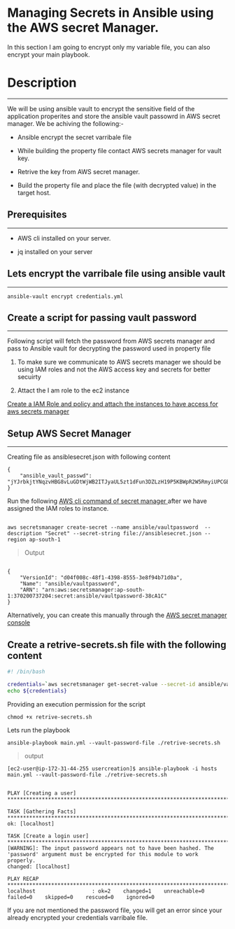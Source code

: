 

# Managing Secrets in Ansible using the AWS secret Manager.


In this section I am going to encrypt only my variable file, you can also encrypt your main playbook.


# Description
-------------------------------------------------- 

We will be using ansible vault to encrypt the sensitive field of the application properites and store the ansible vault passowrd in AWS secret manager. We be achiving the following:-


* Ansible encrypt the secret varribale file

* While building the property file contact AWS secrets manager for vault key.

* Retrive the key from AWS secret manager.

* Build the property file and place the file (with decrypted value) in the target host.


## Prerequisites
-------------------------------------------------- 

* AWS cli installed on your server.

* jq installed on your server



## Lets encrypt the varribale file using ansible vault

-------------------------------------------------- 

```
ansible-vault encrypt credentials.yml
```


## Create a script for passing vault password
-------------------------------------------------- 

Following script will fetch the password from AWS secrets manager and pass to Ansible vault for decrypting the password used in property file


1. To make sure we communicate to AWS secrets manager we should be using IAM roles and not the AWS access key and secrets for better secuirty

2. Attact the I am role to the ec2 instance

[Create a IAM Role and policy and attach the instances to have access for aws secrets manager](https://docs.aws.amazon.com/AWSEC2/latest/UserGuide/iam-roles-for-amazon-ec2.html)


## Setup AWS Secret Manager
-------------------------------------------------- 

Creating file as ansiblesecret.json with following content

```
{
    "ansible_vault_passwd": "jYJrbkjtYNqzvHBG8vLuGDtWjWB2ITJyaUL5zt1dFun3DZLzH19P5KBWpR2W5RmyiUPCGBu1zWEVVq6P"
}
```
Run the following [AWS cli command of secret manager ](https://docs.aws.amazon.com/cli/latest/reference/secretsmanager/create-secret.html) after we have assigned the IAM roles to instance. 

```

aws secretsmanager create-secret --name ansible/vaultpassword  --description "Secret" --secret-string file://ansiblesecret.json --region ap-south-1

```
> Output
```

{
    "VersionId": "d04f008c-48f1-4398-8555-3e8f94b71d0a", 
    "Name": "ansible/vaultpassword", 
    "ARN": "arn:aws:secretsmanager:ap-south-1:370200737204:secret:ansible/vaultpassword-38cA1C"
}

```

Alternatively, you can create this manually through the [AWS secret manager console](https://ap-south-1.console.aws.amazon.com/secretsmanager/home) 


## Create a retrive-secrets.sh file with the following content

```sh
#! /bin/bash

credentials=`aws secretsmanager get-secret-value --secret-id ansible/vaultpassword --region ap-south-1 | jq -r '.SecretString' | jq -r '.ansible_vault_passwd'`
echo ${credentials}

```

Providing an execution permission for the script

```
chmod +x retrive-secrets.sh
```

Lets run the playbook 

```
ansible-playbook main.yml --vault-password-file ./retrive-secrets.sh

```
> output
```
[ec2-user@ip-172-31-44-255 usercreation]$ ansible-playbook -i hosts main.yml --vault-password-file ./retrive-secrets.sh


PLAY [Creating a user] **********************************************************************************************************************************

TASK [Gathering Facts] **********************************************************************************************************************************
ok: [localhost]

TASK [Create a login user] ******************************************************************************************************************************
[WARNING]: The input password appears not to have been hashed. The 'password' argument must be encrypted for this module to work properly.
changed: [localhost]

PLAY RECAP **********************************************************************************************************************************************
localhost                  : ok=2    changed=1    unreachable=0    failed=0    skipped=0    rescued=0    ignored=0   
```
If you are not mentioned the password file, you will get an error since your already encrypted your credentials varribale file.



